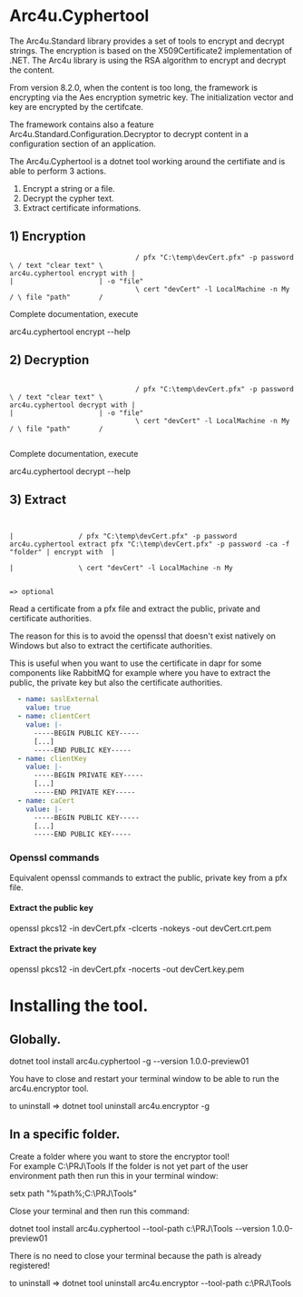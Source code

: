 # Arc4u.Cyphertool

The Arc4u.Standard library provides a set of tools to encrypt and decrypt strings.
The encryption is based on the X509Certificate2 implementation of .NET.
The Arc4u library is using the RSA algorithm to encrypt and decrypt the content.

From version 8.2.0, when the content is too long, the framework is encrypting via the Aes encryption symetric key.
The initialization vector and key are encrypted by the certifcate.

The framework contains also a feature Arc4u.Standard.Configuration.Decryptor to decrypt content in a configuration section of an application.

The Arc4u.Cyphertool is a dotnet tool working around the certifiate and is able to perform 3 actions.

1) Encrypt a string or a file.
2) Decrypt the cypher text.
3) Extract certificate informations.



## 1) Encryption

```console
                               / pfx "C:\temp\devCert.pfx" -p password \ / text "clear text" \
arc4u.cyphertool encrypt with |                                         |                     | -o "file"
                               \ cert "devCert" -l LocalMachine -n My  / \ file "path"       /

```

Complete documentation, execute

arc4u.cyphertool encrypt --help

## 2) Decryption

```console

                               / pfx "C:\temp\devCert.pfx" -p password \ / text "clear text" \
arc4u.cyphertool decrypt with |                                         |                     | -o "file"
                               \ cert "devCert" -l LocalMachine -n My  / \ file "path"       /


```
Complete documentation, execute

arc4u.cyphertool decrypt --help

## 3) Extract

```console

                                                                               |                / pfx "C:\temp\devCert.pfx" -p password 
arc4u.cyphertool extract pfx "C:\temp\devCert.pfx" -p password -ca -f "folder" | encrypt with  |                                         
                                                                               |                \ cert "devCert" -l LocalMachine -n My  
                                                                                       
                                                                               => optional

```

Read a certificate from a pfx file and extract the public, private and certificate authorities.

The reason for this is to avoid the openssl that doesn't exist natively on Windows but also to extract the certificate authorities.

This is useful when you want to use the certificate in dapr for some components like RabbitMQ for example
where you have to extract the public, the private key but also the certificate authorities.


```yaml
  - name: saslExternal
    value: true
  - name: clientCert
    value: |-
      -----BEGIN PUBLIC KEY-----
      [...]
      -----END PUBLIC KEY-----
  - name: clientKey
    value: |-
      -----BEGIN PRIVATE KEY-----
      [...]
      -----END PRIVATE KEY-----
  - name: caCert
    value: |-
      -----BEGIN PUBLIC KEY-----
      [...]
      -----END PUBLIC KEY-----
```

### Openssl commands

Equivalent openssl commands to extract the public, private key from a pfx file.
#### Extract the public key

openssl pkcs12 -in devCert.pfx -clcerts -nokeys -out devCert.crt.pem


#### Extract the private key

openssl pkcs12 -in devCert.pfx -nocerts -out devCert.key.pem

# Installing the tool.

## Globally.
dotnet tool install arc4u.cyphertool -g --version 1.0.0-preview01

You have to close and restart your terminal window to be able to run the arc4u.encryptor tool.

to uninstall => dotnet tool uninstall arc4u.encryptor -g

## In a specific folder.
Create a folder where you want to store the encryptor tool!  
For example C:\PRJ\Tools
If the folder is not yet part of the user environment path then run this in your terminal window:

setx path "%path%;C:\PRJ\Tools"

Close your terminal and then run this command:

dotnet tool install arc4u.cyphertool --tool-path c:\PRJ\Tools --version 1.0.0-preview01

There is no need to close your terminal because the path is already registered!

to uninstall => dotnet tool uninstall arc4u.encryptor --tool-path c:\PRJ\Tools